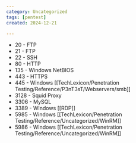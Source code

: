 ```yaml
---
category: Uncategorized
tags: [pentest]
created: 2024-12-21

---
```

- 20 - FTP
- 21 - FTP
- 22 - SSH
- 80 - HTTP
- 135 - Windows NetBIOS
- 443 - HTTPS
- 445 - Windows [[TechLexicon/Penetration Testing/Reference/P3nT3sT/Webservers/smb]]
- 3128 - Squid Proxy
-  3306 - MySQL
- 3389 - Windows [[RDP]]
- 5985 - Windows [[TechLexicon/Penetration Testing/Reference/Uncategorized/WinRM]]
- 5986 - Windows [[TechLexicon/Penetration Testing/Reference/Uncategorized/WinRM]]